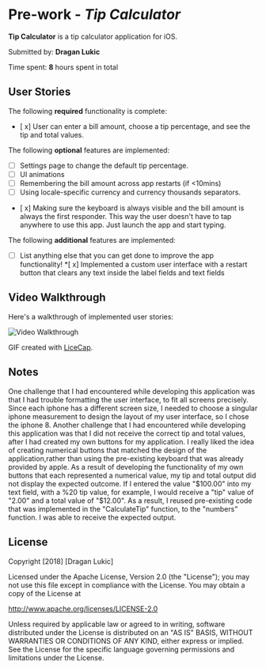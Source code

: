 # Pre-work - *Tip Calculator*

**Tip Calculator** is a tip calculator application for iOS.

Submitted by: **Dragan Lukic**

Time spent: **8** hours spent in total

## User Stories

The following **required** functionality is complete:

* [ x] User can enter a bill amount, choose a tip percentage, and see the tip and total values.

The following **optional** features are implemented:
* [ ] Settings page to change the default tip percentage.
* [ ] UI animations
* [ ] Remembering the bill amount across app restarts (if <10mins)
* [ ] Using locale-specific currency and currency thousands separators.
* [ x] Making sure the keyboard is always visible and the bill amount is always the first responder. This way the user doesn't have to tap anywhere to use this app. Just launch the app and start typing.

The following **additional** features are implemented:

- [ ] List anything else that you can get done to improve the app functionality!
*[ x] Implemented a custom user interface with a restart button that clears any text inside the label fields and text fields

## Video Walkthrough 

Here's a walkthrough of implemented user stories:

<img src='https://i.imgur.com/vMJV7Yk.gif' title='Tip Calculator' width='' alt='Video Walkthrough' />


GIF created with [LiceCap](http://www.cockos.com/licecap/).

## Notes

One challenge that I had encountered while developing this application was that I had trouble formatting the user interface, to fit all screens precisely. Since each iphone has a different screen size, I needed to choose a singular iphone measurement to design the layout of my user interface, so I chose the iphone 8. 
Another challenge that I had encountered while developing this application was that I did not receive the correct tip and total values, after I had created my own buttons for my application. I really liked the idea of creating numerical buttons that matched the design of the application,rather than using the pre-existing keyboard that was already provided by apple. As a result of developing the functionality of my own buttons that each represented a numerical value, my tip and total output did not display the expected outcome. If I entered the value "$100.00" into my text field, with a %20 tip value, for example, I would receive a "tip" value of "2.00" and a total value of "$12.00". As a result, I reused pre-existing code that was implemented in the "CalculateTip" function, to the "numbers" function. I was able to receive the expected output.


## License

Copyright [2018] [Dragan Lukic]

Licensed under the Apache License, Version 2.0 (the "License");
you may not use this file except in compliance with the License.
You may obtain a copy of the License at

http://www.apache.org/licenses/LICENSE-2.0

Unless required by applicable law or agreed to in writing, software
distributed under the License is distributed on an "AS IS" BASIS,
WITHOUT WARRANTIES OR CONDITIONS OF ANY KIND, either express or implied.
See the License for the specific language governing permissions and
limitations under the License.
